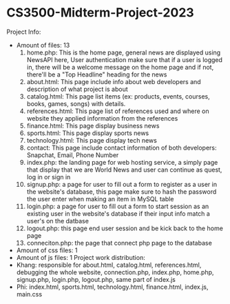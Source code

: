# CS3500-Midterm-Project-2023
Project Info:
- Amount of files: 13
    1. home.php: This is the home page, general news are displayed using NewsAPI here, User authentication make sure that if a user is logged in, there will be a welcome message on the home page and if not, there'll be a "Top Headline" heading for the news
    2. about.html: This page include info about web developers and description of what project is about
    3. catalog.html: This page list items (ex: products, events, courses, books, games, songs) with details.
    4. references.html: This page list of references used and where on website they applied information from the references
    5. finance.html: This page display business news
    6. sports.html: This page display sports news
    7. technology.html: This page display tech news
    8. contact: This page include contact information of both developers: Snapchat, Email, Phone Number
    9. index.php: the landing page for web hosting service, a simply page that display that we are World News and user can continue as quest, log in or sign in
    10. signup.php: a page for user to fill out a form to register as a user in the website's database, this page make sure to hash the password the user enter when making an item in MySQL table
    11. login.php: a page for user to fill out a form to start session as an existing user in the website's database if their input info match a user's on the datbase
    12. logout.php: this page end user session and be kick back to the home page
    13. conneciton.php: the page that connect php page to the database
- Amount of css files: 1
- Amount of js files: 1
Project work distribution: 
- Khang: responsible for about.html, catalog.html, references.html, debugging the whole website, connection.php, index.php, home.php, signup.php, login.php, logout.php, same part of index.js
- Phi: index.html, sports.html, technology.html, finance.html, index.js, main.css

